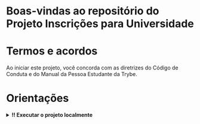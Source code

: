 # Boas-vindas ao repositório do Projeto Inscrições para Universidade 

# Termos e acordos

Ao iniciar este projeto, você concorda com as diretrizes do Código de Conduta e do Manual da Pessoa Estudante da Trybe.

# Orientações

<details>
  <summary><strong>‼️ Executar o projeto localmente</strong></summary><br />

  1. Clone o repositório

  - Use o comando: `git clone git@github.com:tryber/acc-csharp-0x-project/acc-csharp-0x-project-university-applications.git`.
  - Entre na pasta do repositório que você acabou de clonar:
    - `cd acc-csharp-0x-project/acc-csharp-0x-project-university-applications`

  2. Instale as dependências
  
  - Entre na pasta `src/`.
  - Execute o comando: `dotnet restore`.
  

<details>
  <summary><strong>🛠 Testes</strong></summary><br />

  ### Executando todos os testes

  Para executar os testes com o .NET, execute o comando dentro do diretório do seu projeto `src/<project>` ou de seus testes `src/<project>.Test`!

  ```
  dotnet test
  ```

  ### Executando um teste específico

  Para executar um teste específico, basta executar o comando `dotnet test --filter Name~TestMethod1`.

</details>


# Requisitos

Este projeto permitirá que uma pessoa estudante se candidate a várias vagas de universidade ao redor do mundo. 

O projeto  integra uma API no sistema, para que os alunos possam encontrar universidades de acordo com o nome e o país.

 
## Realizando a integração com a api Universities 

<details>
  <summary>Interface `../university-applications/Services/IUniversityService.cs` na classe `../university-applications/Services/UniversityService` </summary><br />

Na página do projeto da API [Universities](https://github.com/Hipo/university-domains-list), pode ser visto como é feita a pesquisa pelos endpoints para realizar a integração.

Na interface `IUniversityService` existe o método `FindUniversity` com duas assinaturas diferentes: a primeira busca por uma parte do nome e o país, e a segunda lista apenas as universidades do país informado.

</details>

## 1 - Criando os endpoints para a  API e criando testes unitários

<details>
  <summary>Implementando a interface `../university-applications/Controller/IUniversityController` na classe `../university-applications/Controller/UniversityController` </summary><br />

Na interface `IUniversityController` existe o método `FindUniversity` com duas assinaturas diferentes: a primeira busca por uma parte do nome e o país, e a segunda lista apenas as universidades do país informado.

</details>

<details>
  <summary>Testando as funções em `../university-applications.Test/UniversityServiceTest` </summary><br />

testes unitários da classe `UniversityService`, testando as funções: `ShouldReturnUniversityByCountryAndName` e `ShouldReturnAUniversityByCountry`

</details>

## 2 - Testes de integração na  API

<details>
  <summary>Testando funções em ``../university-applications.Test/UniversityIntegrationTest` </summary><br />

testes unitários da classe `UniversityService` testando as funções: `ShouldFindAUniversityByCountryAndName` e `ShouldFindAUniversityByCountry`

</details>

